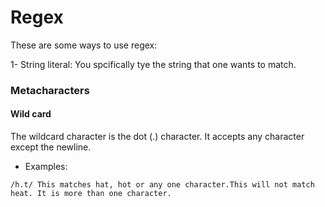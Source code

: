# Regex

These are some ways to use regex: 


1- String literal: You spcifically tye the string that one wants to match.

### Metacharacters

#### Wild card

The wildcard character is the dot (.) character. It accepts any character except the newline. 
 
  - Examples:
  ```
  /h.t/ This matches hat, hot or any one character.This will not match heat. It is more than one character. 
  
  ```
